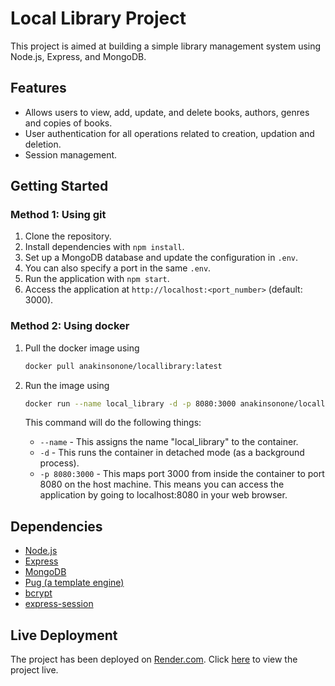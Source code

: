 # Local Library Project

This project is aimed at building a simple library management system using Node.js, Express, and MongoDB.

## Features

- Allows users to view, add, update, and delete books, authors, genres and copies of books.
- User authentication for all operations related to creation, updation and deletion.
- Session management.

## Getting Started

### Method 1: Using git

1. Clone the repository.
2. Install dependencies with `npm install`.
3. Set up a MongoDB database and update the configuration in `.env`.
4. You can also specify a port in the same `.env`.
5. Run the application with `npm start`.
6. Access the application at `http://localhost:<port_number>` (default: 3000).

### Method 2: Using docker

1. Pull the docker image using

   ```bash
   docker pull anakinsonone/locallibrary:latest
   ```

2. Run the image using

   ```bash
   docker run --name local_library -d -p 8080:3000 anakinsonone/locallibrary:latest
   ```

   This command will do the following things:

   - `--name` - This assigns the name "local_library" to the container.
   - `-d` - This runs the container in detached mode (as a background process).
   - `-p 8080:3000` - This maps port 3000 from inside the container to port 8080 on the host machine.
     This means you can access the application by going to localhost:8080 in your web browser.

## Dependencies

- [Node.js](https://nodejs.org/en/learn/getting-started/introduction-to-nodejs)
- [Express](https://expressjs.com/en/starter/installing.html)
- [MongoDB](https://www.mongodb.com/)
- [Pug (a template engine)](https://pugjs.org/api/getting-started.html)
- [bcrypt](https://www.npmjs.com/package/bcrypt)
- [express-session](https://www.npmjs.com/package/express-session)

## Live Deployment

The project has been deployed on [Render.com](https://render.com/).
Click [here](https://mdn-local-libraryl.onrender.com) to view the project live.

